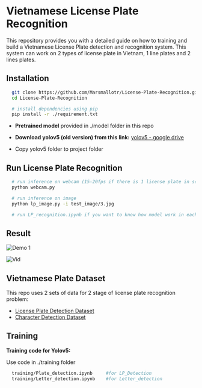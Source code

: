 # Vietnamese License Plate Recognition

This repository provides you with a detailed guide on how to training and build a Vietnamese License Plate detection and recognition system. This system can work on 2 types of license plate in Vietnam, 1 line plates and 2 lines plates.

## Installation

```bash
  git clone https://github.com/Marsmallotr/License-Plate-Recognition.git
  cd License-Plate-Recognition

  # install dependencies using pip 
  pip install -r ./requirement.txt
```

- **Pretrained model** provided in ./model folder in this repo 

- **Download yolov5 (old version) from this link:** [yolov5 - google drive](https://drive.google.com/file/d/1S_-GbVr24EYcRI9p4b24sVrDmnjX35l4/view?usp=sharing)

- Copy yolov5 folder to project folder

## Run License Plate Recognition

```bash
  # run inference on webcam (15-20fps if there is 1 license plate in scene)
  python webcam.py 

  # run inference on image
  python lp_image.py -i test_image/3.jpg

  # run LP_recognition.ipynb if you want to know how model work in each step
```

## Result
![Demo 1](result/image.jpg)

![Vid](result/video_1.gif)

## Vietnamese Plate Dataset

This repo uses 2 sets of data for 2 stage of license plate recognition problem:

- [License Plate Detection Dataset](https://drive.google.com/file/d/1xchPXf7a1r466ngow_W_9bittRqQEf_T/view?usp=sharing)
- [Character Detection Dataset](https://drive.google.com/file/d/1bPux9J0e1mz-_Jssx4XX1-wPGamaS8mI/view?usp=sharing)

## Training

**Training code for Yolov5:**

Use code in ./training folder
```bash
  training/Plate_detection.ipynb     #for LP_Detection
  training/Letter_detection.ipynb    #for Letter_detection
```

